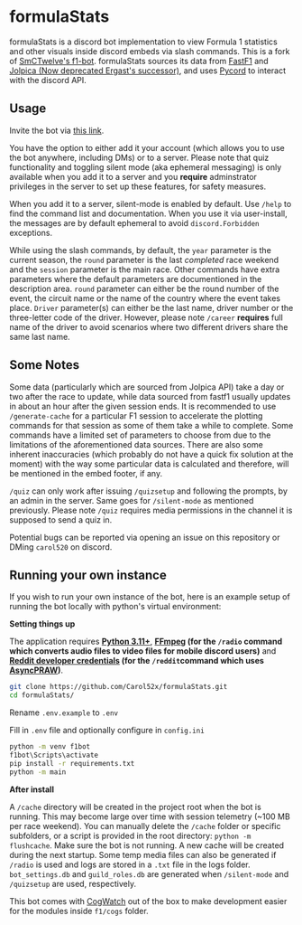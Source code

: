 # formulaStats

formulaStats is a discord bot implementation to view Formula 1 statistics and other visuals inside discord embeds via slash commands. This is a fork of [SmCTwelve's f1-bot](https://github.com/SmCTwelve/f1-bot). formulaStats sources its data from [FastF1](https://github.com/theOehrly/Fast-F1) and [Jolpica (Now deprecated Ergast's successor)](https://github.com/jolpica/jolpica-f1), and uses [Pycord](https://github.com/Pycord-Development/pycord) to interact with the discord API.


## Usage

Invite the bot via [this link](https://discord.com/oauth2/authorize?client_id=1290361750520070225). 

You have the option to either add it your account (which allows you to use the bot anywhere, including DMs) or to a server. Please note that quiz functionality and toggling silent mode (aka ephemeral messaging) is only available when you add it to a server and you **require** adminstrator privileges in the server to set up these features, for safety measures. 

When you add it to a server, silent-mode is enabled by default. Use `/help` to find the command list and documentation. When you use it via user-install, the messages are by default ephemeral to avoid `discord.Forbidden` exceptions.

While using the slash commands, by default, the  `year` parameter is the current season, the `round` parameter is the last *completed* race weekend and the `session` parameter is the main race. Other commands have extra parameters where the default parameters are documentioned in the description area.  `round` parameter can either be the round number of the event, the circuit name or the name of the country where the event takes place. `Driver` parameter(s) can either be the last name, driver number or the three-letter code of the driver. However, please note `/career` **requires** full name of the driver to avoid scenarios where two different drivers share the same last name.


## Some Notes

Some data (particularly which are sourced from Jolpica API) take a day or two after the race to update, while data sourced from fastf1 usually updates in about an hour after the given session ends. It is recommended to use `/generate-cache` for a particular F1 session to accelerate the plotting commands for that session as some of them take a while to complete. Some commands have a limited set of parameters to choose from due to the limitations of the aforementioned data sources. There are also some inherent inaccuracies (which probably do not have a quick fix solution at the moment) with the way some particular data is calculated and therefore, will be mentioned in the embed footer, if any. 

`/quiz` can only work after issuing `/quizsetup` and following the prompts, by an admin in the server. Same goes for `/silent-mode` as mentioned previously. Please note `/quiz` requires media permissions in the channel it is supposed to send a quiz in.

Potential bugs can be reported via opening an issue on this repository or DMing `carol520` on discord.



## Running your own instance

If you wish to run your own instance of the bot, here is an example setup of running the bot locally with python's virtual environment:

**Setting things up**

The application requires **[Python 3.11+](https://www.python.org/downloads/release/python-3110/)**, **[FFmpeg](https://www.ffmpeg.org/) (for the `/radio` command which converts audio files to video files for mobile discord users)** and **[Reddit developer credentials](https://developers.reddit.com/) (for the `/reddit`command which uses [AsyncPRAW](https://github.com/praw-dev/asyncpraw))**.

```bash
git clone https://github.com/Carol52x/formulaStats.git
cd formulaStats/
````

Rename `.env.example` to `.env`

Fill in `.env` file and optionally configure in `config.ini`

```bash
python -m venv f1bot 
f1bot\Scripts\activate
pip install -r requirements.txt
python -m main
```

**After install**

A `/cache` directory will be created in the project root when the bot is running. This may become large over time with session telemetry (~100 MB per race weekend). You can manually delete the `/cache` folder or specific subfolders, or a script is provided in the root directory: `python -m flushcache`. Make sure the bot is not running. A new cache will be created during the next startup. Some temp media files can also be generated if `/radio` is used and logs are stored in a `.txt` file in the logs folder. `bot_settings.db` and `guild_roles.db` are generated when `/silent-mode` and `/quizsetup` are used, respectively.

This bot comes with [CogWatch](https://github.com/robertwayne/cogwatch) out of the box to make development easier for the modules inside `f1/cogs` folder.





